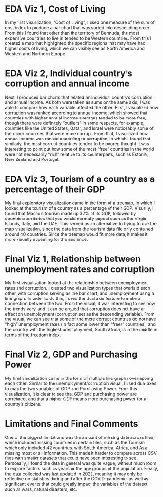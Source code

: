 # EDA Viz 1, Cost of Living

In my first visualization, “Cost of Living”, I used one measure of the sum of cost index to produce a bar chart that was sorted into descending order. From this I found that other than the territory of Bermuda, the most expensive countries to live in tended to be Western countries. From this I created a map that highlighted the specific regions that may have had higher costs of living, which we can visibly see as North America and Western and Northern Europe.

# EDA Viz 2, Individual country’s corruption and annual income

Next, I produced bar charts that related an individual country’s corruption and annual income. As both were taken as sums on the same axis, I was able to compare how each variable affected the other. First, I visualized how corruption was ranked according to annual income, which showed that countries with higher annual income averages tended to be more free, though there were definitely “outliers” in some respects, for example, countries like the United States, Qatar, and Israel were noticeably some of the richer countries that were more corrupt. From that, I visualized how annual income was ranked according to corruption, in which I found that similarly, the most corrupt countries tended to be poorer, thought it was interesting to point out how some of the most “free” countries in the world were not necessarily “rich” relative to its counterparts, such as Estonia, New Zealand and Portugal.

# EDA Viz 3, Tourism of a country as a percentage of their GDP

My final exploratory visualization came in the form of a treemap, in which I looked at the tourism of a country as a percentage of their GDP. Visually, I found that Macau’s tourism made up 32% of its GDP, followed by countries/territories that you would normally expect such as the Virgin Islands, Italy, and the UAE. This served as an alternative to trying to use the map visualization, since the data from the tourism data file only contained around 40 countries. Since the treemap would fit more data, it makes it more visually appealing for the audience.

# Final Viz 1, Relationship between unemployment rates and corruption

My first visualization looked at the relationship between unemployment rates and corruption. I created two visualization types that overlaid each other, with corruption serving as the bar chart, and unemployment using a line graph. In order to do this, I used the dual axis feature to make a connection between the two. From the visual, it was interesting to see how the trends vary, and it can be argued that corruption does not have an effect on unemployment (corruption set as the descending variable). From the visual, we can see that some of the more corrupt countries do not have “high” unemployment rates (in fact some lower than “freer” countries), and the country with the highest unemployment, South Africa, is in the middle in terms of the freedom index.

# Final Viz 2, GDP and Purchasing Power

My final visualization came in the form of multiple line graphs overlapping each other. Similar to the unemployment/corruption visual, I used dual axes to map the two variables of GDP and Purchasing Power. From this visualization, it is clear to see that GDP and purchasing power are correlated, and that a higher GDP means more purchasing power for a country’s citizens.

# Limitations and Final Comments

One of the biggest limitations was the amount of missing data across files, which included missing countries in certain files, such as the Tourism, which only included 42 countries, with South America, Africa, and Asia missing most or all information. This made it harder to compare across CSV files with smaller datasets that could have been interesting to see. Personally, I found the data in general was quite vague, without  much room to explore factors such as years or the age groups of the population. Finally, the data collected was last updated in 2022, meaning it may only be reflective on statistics during and after the COVID-pandemic, as well as significant events that could greatly impact the variables of the dataset such as wars, natural disasters, etc. 
